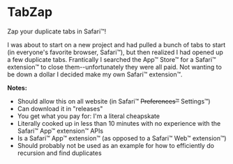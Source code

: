 # TabZap

Zap your duplicate tabs in Safari™!

I was about to start on a new project and had pulled a bunch of tabs to start (in everyone's favorite browser, Safari™), but then realized I had opened up a few duplicate tabs. Frantically I searched the App™ Store™ for a Safari™ extension™ to close them--unfortunately they were all paid. Not wanting to be down a dollar I decided make my own Safari™ extension™.

**Notes:**
 - Should allow this on all website (in Safari™ ~~Preferences™~~ Settings™)
 - Can download it in "releases"
 - You get what you pay for: I'm a literal cheapskate
 - Literally cooked up in less than 10 minutes with no experience with the Safari™ App™ extension™ APIs
 - Is a Safari™ App™ extension™ (as opposed to a Safari™ Web™ extension™)
 - Should probably not be used as an example for how to efficiently do recursion and find duplicates
